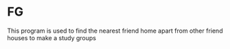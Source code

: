 # FG
This program is used to find the nearest friend home apart from other friend houses to make a study groups
